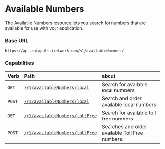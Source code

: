# Available Numbers
The Available Numbers resource lets you search for numbers that are available for use with your application.

### Base URL
`https://api.catapult.inetwork.com/v1/availableNumbers/`

### Capabilities

| Verb                           | Path                                                               | about                                           |
|:-------------------------------|:-------------------------------------------------------------------|:------------------------------------------------|
| <code class="get">GET</code>   | [`/v1/availableNumbers/local`](getAvailableNumbersLocal.md)        | Search for available local numbers              |
| <code class="post">POST</code> | [`/v1/availableNumbers/local`](postAvailableNumbersLocal.md)       | Search and order available local numbers        |
| <code class="get">GET</code>   | [`/v1/availableNumbers/tollFree`](getAvailableNumbersTollFree.md)  | Search for available toll free numbers          |
| <code class="post">POST</code> | [`/v1/availableNumbers/tollFree`](postAvailableNumbersTollFree.md) | Searches and order available Toll Free numbers. |
